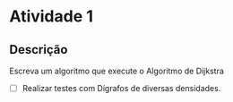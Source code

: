 # Atividade 1

## Descrição

Escreva um algoritmo que execute o Algoritmo de Dijkstra

- [ ] Realizar testes com Dígrafos de diversas densidades.
